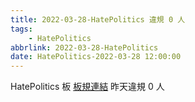 ```yaml
---
title: 2022-03-28-HatePolitics 違規 0 人
tags:
    - HatePolitics
abbrlink: 2022-03-28-HatePolitics
date: HatePolitics-2022-03-28 12:00:00
---
```

HatePolitics 板 [板規連結](https://www.ptt.cc/bbs/HatePolitics/M.1617115262.A.D60.html)
昨天違規 0 人
